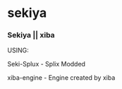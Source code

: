 # sekiya
### Sekiya || xiba
USING:

Seki-Splux - Splix Modded

xiba-engine - Engine created by xiba
